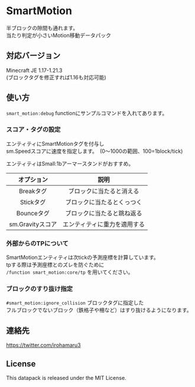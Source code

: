 
# SmartMotion
半ブロックの隙間も通れます。    
当たり判定が小さいMotion移動データパック


## 対応バージョン
Minecraft JE 1.17-1.21.3    
(ブロックタグを修正すれば1.16も対応可能)

## 使い方
`smart_motion:debug` functionにサンプルコマンドを入れてあります。

### スコア・タグの設定
エンティティにSmartMotionタグを付与し    
sm.Speedスコアに速度を指定します。　(0～1000の範囲、100=1block/tick)    
    
エンティティはSmall:1bアーマースタンドがおすすめ。

| オプション | 説明 |
|:-:|:-:|
| Breakタグ | ブロックに当たると消える |
| Stickタグ | ブロックに当たるとくっつく |
| Bounceタグ | ブロックに当たると跳ね返る |
| sm.Gravityスコア | エンティティに重力を適用する |

### 外部からのTPについて
SmartMotionエンティティは次tickの予測座標を計算しています。    
tpする際は予測座標とのズレを防ぐために    
`/function smart_motion:core/tp`   を用いてください。

### ブロックのすり抜け指定
`#smart_motion:ignore_collision` ブロックタグに指定した    
フルブロックでないブロック（鉄格子や柵など）はすり抜けるようになります。

## 連絡先
https://twitter.com/irohamaru3


## License
This datapack is released under the MIT License.
